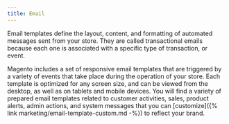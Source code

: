 ```yaml
---
title: Email
---
```


Email templates define the layout, content, and formatting of automated messages sent from your store. They are called transactional emails because each one is associated with a specific type of transaction, or event.

Magento includes a set of responsive email templates that are triggered by a variety of events that take place during the operation of your store. Each template is optimized for any screen size, and can be viewed from the desktop, as well as on tablets and mobile devices. You will find a variety of prepared email templates related to customer activities, sales, product alerts, admin actions, and system messages that you can [customize]({% link marketing/email-template-custom.md -%}) to reflect your brand.
